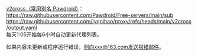 [v2cross](https://v2cross.com/1884.html/)[（常用别名 Pawdroid）](https://github.com/Pawdroid/Free-servers)：<br>
https://raw.githubusercontent.com/Pawdroid/Free-servers/main/sub<br>
https://raw.githubusercontent.com/lyqnihao/proxy/refs/heads/main/v2cross/output.yaml<br>
每天1:05开始每6小时自动更新代理列表。<br>

如果内容未更新或程序运行错误，则向xxx@163.com发送报错邮件。
